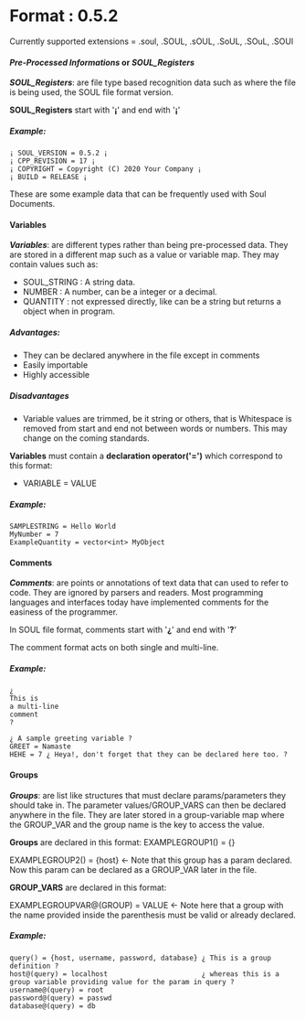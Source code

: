 # Format : 0.5.2
Currently supported extensions = .soul, .SOUL, .sOUL, .SoUL, .SOuL, .SOUl
#### *Pre-Processed Informations* or *SOUL_Registers*

***SOUL_Registers***: are file type based recognition data such as where the file is being used, the SOUL file format version.

**SOUL_Registers** start with '**¡**' and end with '**¡**'

##### Example:

```soul
¡ SOUL_VERSION = 0.5.2 ¡
¡ CPP_REVISION = 17 ¡ 
¡ COPYRIGHT = Copyright (C) 2020 Your Company ¡
¡ BUILD = RELEASE ¡
```
These are some example data that can be frequently used with Soul Documents.

#### Variables

***Variables***: are different types rather than being pre-processed data. They are stored in a different map such as a value or variable map. They may contain values such as:
-  SOUL_STRING : A string data.
-  NUMBER : A number, can be a integer or a decimal.
-  QUANTITY : not expressed directly, like can be a string but returns a object when in program.

##### Advantages:
-  They can be declared anywhere in the file except in comments
-  Easily importable
-  Highly accessible

##### Disadvantages
-  Variable values are trimmed, be it string or others, that is Whitespace is removed from start and end not between words or numbers. This may change on the coming standards.

**Variables** must contain a **declaration operator('=')** which correspond to this format:
-  VARIABLE = VALUE

##### Example:

```
SAMPLESTRING = Hello World
MyNumber = 7
ExampleQuantity = vector<int> MyObject
```

#### Comments
***Comments***: are points or annotations of text data that can used to refer to code. They are ignored by parsers and readers.
Most programming languages and interfaces today have implemented comments for the easiness of the programmer.

In SOUL file format, comments start with '**¿**' and end with '**?**'

The comment format acts on both single and multi-line.

##### Example:
```
¿
This is
a multi-line
comment
?

¿ A sample greeting variable ?
GREET = Namaste
HEHE = 7 ¿ Heya!, don't forget that they can be declared here too. ?
```

#### Groups
***Groups***: are list like structures that must declare params/parameters they should take in. The parameter values/GROUP_VARS can then be declared anywhere in the file. They are later stored in a group-variable map where the GROUP_VAR and the group name is the key to access the value. 

**Groups** are declared in this format:
EXAMPLEGROUP1() = {}

EXAMPLEGROUP2() = {host} <- Note that this group has a param declared. Now this param can be declared as a GROUP_VAR later in the file.

**GROUP_VARS** are declared in this format:

EXAMPLEGROUPVAR@(GROUP) = VALUE <- Note here that a group with the name provided inside the parenthesis must be valid or already declared.

##### Example:
```
query() = {host, username, password, database} ¿ This is a group definition ?
host@(query) = localhost                       ¿ whereas this is a group variable providing value for the param in query ?
username@(query) = root
password@(query) = passwd
database@(query) = db
```
